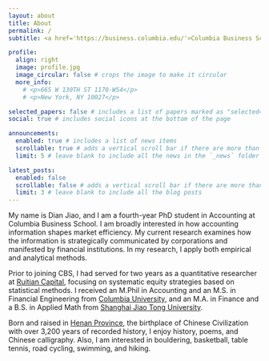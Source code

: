 ```yaml
---
layout: about
title: About
permalink: /
subtitle: <a href='https://business.columbia.edu/'>Columbia Business School</a>

profile:
  align: right
  image: profile.jpg
  image_circular: false # crops the image to make it circular
  more_info: 
    # <p>665 W 130TH ST 1170-WS4</p>
    # <p>New York, NY 10027</p>

selected_papers: false # includes a list of papers marked as "selected={true}"
social: true # includes social icons at the bottom of the page

announcements:
  enabled: true # includes a list of news items
  scrollable: true # adds a vertical scroll bar if there are more than 3 news items
  limit: 5 # leave blank to include all the news in the `_news` folder

latest_posts:
  enabled: false
  scrollable: false # adds a vertical scroll bar if there are more than 3 new posts items
  limit: 3 # leave blank to include all the blog posts
---
```


My name is Dian Jiao, and I am a fourth-year PhD student in Accounting at Columbia Business School. I am broadly interested in how accounting information shapes market efficiency. My current research examines how the information is strategically communicated by corporations and manifested by financial institutions. In my research, I apply both empirical and analytical methods.

Prior to joining CBS, I had served for two years as a quantitative researcher at  <a href="https://www.ruitiancapital.com/">Ruitian Capital</a>, focusing on systematic equity strategies based on statistical methods. I received an M.Phil in Accounting and an M.S. in Financial Engineering from <a href="https://www.columbia.edu/">Columbia University</a>, and an M.A. in Finance and a B.S. in Applied Math from <a href="https://en.sjtu.edu.cn/">Shanghai Jiao Tong University</a>. 

Born and raised in <a href="https://en.wikipedia.org/wiki/Henan">Henan Province</a>, the birthplace of Chinese Civilization with over 3,200 years of recorded history, I enjoy history, poems, and Chinese calligraphy. Also, I am interested in bouldering, basketball, table tennis, road cycling, swimming, and hiking. 


<!-- Write your biography here. Tell the world about yourself. Link to your favorite [subreddit](http://reddit.com). You can put a picture in, too. The code is already in, just name your picture `prof_pic.jpg` and put it in the `img/` folder.

Put your address / P.O. box / other info right below your picture. You can also disable any of these elements by editing `profile` property of the YAML header of your `_pages/about.md`. Edit `_bibliography/papers.bib` and Jekyll will render your [publications page](/al-folio/publications/) automatically.

Link to your social media connections, too. This theme is set up to use [Font Awesome icons](https://fontawesome.com/) and [Academicons](https://jpswalsh.github.io/academicons/), like the ones below. Add your Facebook, Twitter, LinkedIn, Google Scholar, or just disable all of them. -->

